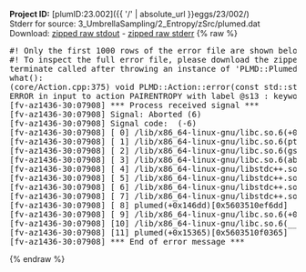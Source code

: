 **Project ID:** [plumID:23.002]({{ '/' | absolute_url }}eggs/23/002/)  
Stderr for source:  3_UmbrellaSampling/2_Entropy/zSrc/plumed.dat   
Download: [zipped raw stdout](plumed.dat.plumed.stdout.txt.zip) - [zipped raw stderr](plumed.dat.plumed.stderr.txt.zip) 
{% raw %}
<pre>
#! Only the first 1000 rows of the error file are shown below
#! To inspect the full error file, please download the zipped raw stderr file above
terminate called after throwing an instance of 'PLMD::Plumed::ExceptionError'
what():
(core/Action.cpp:375) void PLMD::Action::error(const std::string&) const
ERROR in input to action PAIRENTROPY with label @s13 : keyword GRID_BIN is compulsory for this action
[fv-az1436-30:07908] *** Process received signal ***
[fv-az1436-30:07908] Signal: Aborted (6)
[fv-az1436-30:07908] Signal code:  (-6)
[fv-az1436-30:07908] [ 0] /lib/x86_64-linux-gnu/libc.so.6(+0x45330)[0x7f2303445330]
[fv-az1436-30:07908] [ 1] /lib/x86_64-linux-gnu/libc.so.6(pthread_kill+0x11c)[0x7f230349eb2c]
[fv-az1436-30:07908] [ 2] /lib/x86_64-linux-gnu/libc.so.6(gsignal+0x1e)[0x7f230344527e]
[fv-az1436-30:07908] [ 3] /lib/x86_64-linux-gnu/libc.so.6(abort+0xdf)[0x7f23034288ff]
[fv-az1436-30:07908] [ 4] /lib/x86_64-linux-gnu/libstdc++.so.6(+0xa5ff5)[0x7f23038a5ff5]
[fv-az1436-30:07908] [ 5] /lib/x86_64-linux-gnu/libstdc++.so.6(+0xbb0da)[0x7f23038bb0da]
[fv-az1436-30:07908] [ 6] /lib/x86_64-linux-gnu/libstdc++.so.6(_ZSt10unexpectedv+0x0)[0x7f23038a5a55]
[fv-az1436-30:07908] [ 7] /lib/x86_64-linux-gnu/libstdc++.so.6(+0xa5a6f)[0x7f23038a5a6f]
[fv-az1436-30:07908] [ 8] plumed(+0x146dd)[0x5603510ef6dd]
[fv-az1436-30:07908] [ 9] /lib/x86_64-linux-gnu/libc.so.6(+0x2a1ca)[0x7f230342a1ca]
[fv-az1436-30:07908] [10] /lib/x86_64-linux-gnu/libc.so.6(__libc_start_main+0x8b)[0x7f230342a28b]
[fv-az1436-30:07908] [11] plumed(+0x15365)[0x5603510f0365]
[fv-az1436-30:07908] *** End of error message ***
</pre>
{% endraw %}
